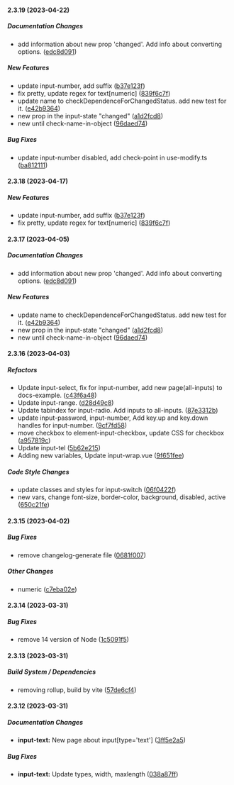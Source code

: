 #### 2.3.19 (2023-04-22)

##### Documentation Changes

*  add information about new prop 'changed'. Add info about converting options. ([edc8d091](https://github.com/Jenesius/vue-form/commit/edc8d091a054d03a5146ea83cadf28de556a03fc))

##### New Features

*  update input-number, add suffix ([b37e123f](https://github.com/Jenesius/vue-form/commit/b37e123f4bfac93248a40e3ce88e9420d0d3ef0b))
*  fix pretty, update regex for text[numeric] ([839f6c7f](https://github.com/Jenesius/vue-form/commit/839f6c7fd449b62a5240c7077910bf45685bd6ce))
*  update name to checkDependenceForChangedStatus. add new test for it. ([e42b9364](https://github.com/Jenesius/vue-form/commit/e42b936473bac7937757e3799c6b3be98f411995))
*  new prop in the input-state "changed" ([a1d2fcd8](https://github.com/Jenesius/vue-form/commit/a1d2fcd8975e45faf1b5411fbbaa9ad9ad498783))
*  new until check-name-in-object ([96daed74](https://github.com/Jenesius/vue-form/commit/96daed748aab60fe75382d7708d35be8cff03e9c))

##### Bug Fixes

*  update input-number disabled, add check-point in use-modify.ts ([ba812111](https://github.com/Jenesius/vue-form/commit/ba81211131ec5e64d92417940599d9c96bab0dba))

#### 2.3.18 (2023-04-17)

##### New Features

*  update input-number, add suffix ([b37e123f](https://github.com/Jenesius/vue-form/commit/b37e123f4bfac93248a40e3ce88e9420d0d3ef0b))
*  fix pretty, update regex for text[numeric] ([839f6c7f](https://github.com/Jenesius/vue-form/commit/839f6c7fd449b62a5240c7077910bf45685bd6ce))

#### 2.3.17 (2023-04-05)

##### Documentation Changes

*  add information about new prop 'changed'. Add info about converting options. ([edc8d091](https://github.com/Jenesius/vue-form/commit/edc8d091a054d03a5146ea83cadf28de556a03fc))

##### New Features

*  update name to checkDependenceForChangedStatus. add new test for it. ([e42b9364](https://github.com/Jenesius/vue-form/commit/e42b936473bac7937757e3799c6b3be98f411995))
*  new prop in the input-state "changed" ([a1d2fcd8](https://github.com/Jenesius/vue-form/commit/a1d2fcd8975e45faf1b5411fbbaa9ad9ad498783))
*  new until check-name-in-object ([96daed74](https://github.com/Jenesius/vue-form/commit/96daed748aab60fe75382d7708d35be8cff03e9c))

#### 2.3.16 (2023-04-03)

##### Refactors

*  Update input-select, fix for input-number, add new page(all-inputs) to docs-example. ([c43f6a48](https://github.com/Jenesius/vue-form/commit/c43f6a48698c372e38e7929f43ea83ed827235b3))
*  Update input-range. ([d28d49c8](https://github.com/Jenesius/vue-form/commit/d28d49c8b9ce45d6d1656105efe0d5c6656d46fd))
*  Update tabindex for input-radio. Add inputs to all-inputs. ([87e3312b](https://github.com/Jenesius/vue-form/commit/87e3312b265a1093d3ffad4aa10402bd3b0e8c68))
*  update input-password, input-number, Add key.up and key.down handles for input-number. ([9cf7fd58](https://github.com/Jenesius/vue-form/commit/9cf7fd58a2443daad2dd92c0daeca45fd3dba4ae))
*  move checkbox to element-input-checkbox, update CSS for checkbox ([a957819c](https://github.com/Jenesius/vue-form/commit/a957819c462b8c35426e532bedc05d5510f99cfb))
*  Update input-tel ([5b62e215](https://github.com/Jenesius/vue-form/commit/5b62e2151e455ef03c202e2faa8bc491592e89d1))
*  Adding new variables, Update input-wrap.vue ([9f651fee](https://github.com/Jenesius/vue-form/commit/9f651fee13c06d871b798fd047861e38e777a94e))

##### Code Style Changes

*  update classes and styles for input-switch ([06f0422f](https://github.com/Jenesius/vue-form/commit/06f0422f8927e1a9783489018a6f119f43bce3f5))
*  new vars, change font-size, border-color, background, disabled, active ([650c21fe](https://github.com/Jenesius/vue-form/commit/650c21febe70d9626fcf801489b50091da214987))

#### 2.3.15 (2023-04-02)

##### Bug Fixes

*  remove changelog-generate file ([0681f007](https://github.com/Jenesius/vue-form/commit/0681f007f23f31cfdc5a7e458804262618266a61))

##### Other Changes

*  numeric ([c7eba02e](https://github.com/Jenesius/vue-form/commit/c7eba02ea3853b2ff79af63d0426e068d2df42dc))

#### 2.3.14 (2023-03-31)

##### Bug Fixes

*  remove 14 version of Node ([1c5091f5](https://github.com/Jenesius/vue-form/commit/1c5091f51ae8538416889018ab610bddc00768f9))

#### 2.3.13 (2023-03-31)

##### Build System / Dependencies

*  removing rollup, build by vite ([57de6cf4](https://github.com/Jenesius/vue-form/commit/57de6cf404b312f45d9b1ab0c4a4798163bcfa33))

#### 2.3.12 (2023-03-31)

##### Documentation Changes

* **input-text:**  New page about input[type='text'] ([3ff5e2a5](https://github.com/Jenesius/vue-form/commit/3ff5e2a5c2a30031a4b9ecddaaebdd06e8ebd690))

##### Bug Fixes

* **input-text:**  Update types, width, maxlength ([038a87ff](https://github.com/Jenesius/vue-form/commit/038a87fffd8768c5f679cb4b8b5863b403958d12))

